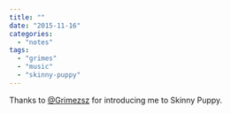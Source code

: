 ```yaml
---
title: ""
date: "2015-11-16"
categories: 
  - "notes"
tags: 
  - "grimes"
  - "music"
  - "skinny-puppy"
---
```


Thanks to [@Grimezsz](https://twitter.com/Grimezsz) for introducing me to Skinny Puppy.
